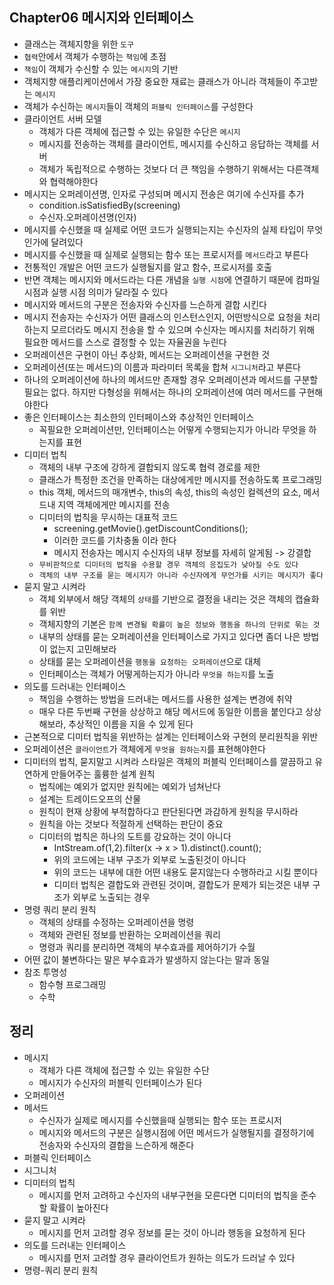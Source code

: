 ## Chapter06 메시지와 인터페이스
- 클래스는 객체지향을 위한 `도구`
- `협력`안에서 객체가 수행하는 `책임`에 초점
- `책임`이 객체가 수신할 수 있는 `메시지`의 기반
- 객체지향 애플리케이션에서 가장 중요한 재료는 클래스가 아니라 객체들이 주고받는 `메시지`
- 객체가 수신하는 `메시지`들이 객체의 `퍼블릭 인터페이스`를 구성한다
- 클라이언트 서버 모델
    - 객체가 다른 객체에 접근할 수 있는 유일한 수단은 `메시지`
    - 메시지를 전송하는 객체를 클라이언트, 메시지를 수신하고 응답하는 객체를 서버
    - 객체가 독립적으로 수행하는 것보다 더 큰 책임을 수행하기 위해서는 다른객체와 협력해야한다
- 메시지는 오퍼레이션명, 인자로 구성되며 메시지 전송은 여기에 수신자를 추가
    - condition.isSatisfiedBy(screening)
    - 수신자.오퍼레이션명(인자)
- 메시지를 수신했을 때 실제로 어떤 코드가 실행되는지는 수신자의 실제 타입이 무엇인가에 달려있다
- 메시지를 수신했을 때 실제로 실행되는 함수 또는 프로시저를 `메서드`라고 부른다
- 전통적인 개발은 어떤 코드가 실행될지를 알고 함수, 프로시저를 호출
- 반면 객체는 메시지와 메서드라는 다른 개념을 `실행 시점`에 연결하기 때문에 컴파일 시점과 실행 시점 의미가 달라질 수 있다
- 메시지와 메서드의 구분은 전송자와 수신자를 느슨하게 결합 시킨다
- 메시지 전송자는 수신자가 어떤 클래스의 인스턴스인지, 어떤방식으로 요청을 처리하는지 모르더라도 메시지 전송을 할 수 있으며 수신자는 메시지를 처리하기 위해 필요한 메서드를 스스로 결정할 수 있는 자율권을 누린다
- 오퍼레이션은 구현이 아닌 추상화, 메서드는 오퍼레이션을 구현한 것
- 오퍼레이션(또는 메서드)의 이름과 파라미터 목록을 합쳐 `시그니처`라고 부른다
- 하나의 오퍼레이션에 하나의 메서드만 존재할 경우 오퍼레이션과 메서드를 구분할 필요는 없다. 하지만 다형성을 위해서는 하나의 오퍼레이션에 여러 메서드를 구현해야한다
- 좋은 인터페이스는 최소한의 인터페이스와 추상적인 인터페이스
    - 꼭필요한 오퍼레이션만, 인터페이스는 어떻게 수행되는지가 아니라 무엇을 하는지를 표현
- 디미터 법칙
    - 객체의 내부 구조에 강하게 결합되지 않도록 협력 경로를 제한
    - 클래스가 특정한 조건을 만족하는 대상에게만 메시지를 전송하도록 프로그래밍
    - this 객체, 메서드의 매개변수, this의 속성, this의 속성인 컬렉션의 요소, 메서드내 지역 객체에게만 메시지를 전송
    - 디미터의 법칙을 무시하는 대표적 코드
        - screening.getMovie().getDiscountConditions();
        - 이러한 코드를 기차충돌 이라 한다
        - 메시지 전송자는 메시지 수신자의 내부 정보를 자세히 알게됨 -> 강결합
    - `무비판적으로 디미터의 법칙을 수용할 경우 객체의 응집도가 낮아질 수도 있다`
    - `객체의 내부 구조를 묻는 메시지가 아니라 수신자에게 무언가를 시키는 메시지가 좋다`
- 묻지 말고 시켜라
    - 객체 외부에서 해당 객체의 `상태`를 기반으로 결정을 내리는 것은 객체의 캡슐화를 위반
    - 객체지향의 기본은 `함께 변경될 확률이 높은 정보와 행동을 하나의 단위로 묶는 것`
    - 내부의 상태를 묻는 오퍼레이션을 인터페이스로 가지고 있다면 좀더 나은 방법이 없는지 고민해보라
    - 상태를 묻는 오퍼레이션을 `행동을 요청하는 오퍼레이션`으로 대체
    - 인터페이스는 객체가 어떻게하는지가 아니라 `무엇을 하는지`를 노출
- 의도를 드러내는 인터페이스
    - 책임을 수행하는 방법을 드러내는 메서드를 사용한 설계는 변경에 취약
    - 매우 다른 두번째 구현을 상상하고 해당 메서드에 동일한 이름을 붙인다고 상상해보라, 추상적인 이름을 지을 수 있게 된다
- 근본적으로 디미터 법칙을 위반하는 설계는 인터페이스와 구현의 분리원칙을 위반
- 오퍼레이션은 `클라이언트`가 객체에게 `무엇을 원하는지`를 표현해야한다
- 디미터의 법칙, 묻지말고 시켜라 스타일은 객체의 퍼블릭 인터페이스를 깔끔하고 유연하게 만들어주는 훌륭한 설계 원칙
    - 법칙에는 예외가 없지만 원칙에는 예외가 넘쳐난다
    - 설계는 트레이드오프의 산물
    - 원칙이 현재 상황에 부적합하다고 판단된다면 과감하게 원칙을 무시하라
    - 원칙을 아는 것보다 적절하게 선택하는 판단이 중요
    - 디미터의 법칙은 하나의 도트를 강요하는 것이 아니다
        - IntStream.of(1,2).filter(x -> x > 1).distinct().count();
        - 위의 코드에는 내부 구조가 외부로 노출된것이 아니다
        - 위의 코드는 내부에 대한 어떤 내용도 묻지않는다 수행하라고 시킬 뿐이다
        - 디미터 법칙은 결합도와 관련된 것이며, 결합도가 문제가 되는것은 내부 구조가 외부로 노출되는 경우
- 명령 쿼리 분리 원칙
    - 객체의 상태를 수정하는 오퍼레이션을 명령
    - 객체와 관련된 정보를 반환하는 오퍼레이션을 쿼리
    - 명령과 쿼리를 분리하면 객체의 부수효과를 제어하기가 수월
- 어떤 값이 불변하다는 말은 부수효과가 발생하지 않는다는 말과 동일
- 참조 투명성
    - 함수형 프로그래밍
    - 수학

## 정리
- 메시지
    - 객체가 다른 객체에 접근할 수 있는 유일한 수단
    - 메시지가 수신자의 퍼블릭 인터페이스가 된다
- 오퍼레이션
- 메서드
    - 수신자가 실제로 메시지를 수신했을때 실행되는 함수 또는 프로시저
    - 메시지와 메서드의 구분은 실행시점에 어떤 메서드가 실행될지를 결정하기에 전송자와 수신자의 결합을 느슨하게 해준다
- 퍼블릭 인터페이스
- 시그니처
- 디미터의 법칙
    - 메시지를 먼저 고려하고 수신자의 내부구현을 모른다면 디미터의 법칙을 준수할 확률이 높아진다
- 묻지 말고 시켜라
    - 메시지를 먼저 고려할 경우 정보를 묻는 것이 아니라 행동을 요청하게 된다
- 의도를 드러내는 인터페이스
    - 메시지를 먼저 고려할 경우 클라이언트가 원하는 의도가 드러날 수 있다
- 명령-쿼리 분리 원칙